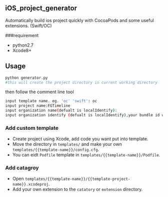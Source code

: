 iOS_project_generator
------

Automatically build ios project quickly with CocoaPods and some useful extensions. (Swift/OC)

###requirement
- python2.7
- Xcode8+

Usage
------

```python
python generator.py 
#this will create the project directory in current working directory
```

then follow the comment line tool
```bash
input template name. eg. 'oc' 'swift': oc
input project name:FGTimeline
input organization name(defualt is localIdentify):
input organization identify (defualt is localIdentify),your bundle id will be like(localIndetify.FGTimeline):
```


### Add custom template
- Create project using Xcode, add code you want put into template.
- Move the directory in `templates/` and make your own `templates/{{template-name}}/config.cfg`.
- You can eidt `Podfile` template in `templates/{{template-name}}/Podfile`.

### Add catagroy
- Open `templates/{{template-name}}/{{template-project-name}}.xcodeproj`.
- Add your own extension to the `catatory` or `extension` directory.


